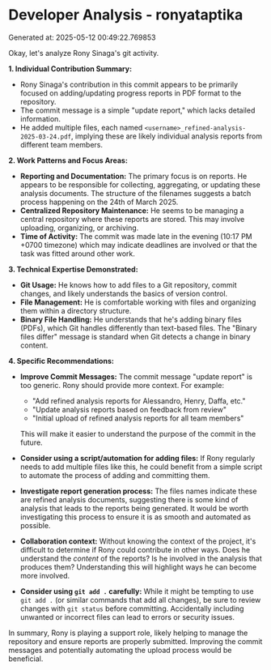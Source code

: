 # Developer Analysis - ronyataptika
Generated at: 2025-05-12 00:49:22.769853

Okay, let's analyze Rony Sinaga's git activity.

**1. Individual Contribution Summary:**

*   Rony Sinaga's contribution in this commit appears to be primarily focused on adding/updating progress reports in PDF format to the repository.
*   The commit message is a simple "update report," which lacks detailed information.
*   He added multiple files, each named `<username>_refined-analysis-2025-03-24.pdf`, implying these are likely individual analysis reports from different team members.

**2. Work Patterns and Focus Areas:**

*   **Reporting and Documentation:** The primary focus is on reports. He appears to be responsible for collecting, aggregating, or updating these analysis documents.  The structure of the filenames suggests a batch process happening on the 24th of March 2025.
*   **Centralized Repository Maintenance:** He seems to be managing a central repository where these reports are stored.  This may involve uploading, organizing, or archiving.
*   **Time of Activity:** The commit was made late in the evening (10:17 PM +0700 timezone) which may indicate deadlines are involved or that the task was fitted around other work.

**3. Technical Expertise Demonstrated:**

*   **Git Usage:** He knows how to add files to a Git repository, commit changes, and likely understands the basics of version control.
*   **File Management:** He is comfortable working with files and organizing them within a directory structure.
*   **Binary File Handling:**  He understands that he's adding binary files (PDFs), which Git handles differently than text-based files. The "Binary files differ" message is standard when Git detects a change in binary content.

**4. Specific Recommendations:**

*   **Improve Commit Messages:**  The commit message "update report" is too generic.  Rony should provide more context. For example:
    *   "Add refined analysis reports for Alessandro, Henry, Daffa, etc."
    *   "Update analysis reports based on feedback from review"
    *   "Initial upload of refined analysis reports for all team members"

    This will make it easier to understand the purpose of the commit in the future.
*   **Consider using a script/automation for adding files:** If Rony regularly needs to add multiple files like this, he could benefit from a simple script to automate the process of adding and committing them.
*   **Investigate report generation process:** The files names indicate these are refined analysis documents, suggesting there is some kind of analysis that leads to the reports being generated.  It would be worth investigating this process to ensure it is as smooth and automated as possible.
*   **Collaboration context:** Without knowing the context of the project, it's difficult to determine if Rony could contribute in other ways.  Does he understand the *content* of the reports?  Is he involved in the analysis that produces them? Understanding this will highlight ways he can become more involved.
*   **Consider using `git add .` carefully:** While it might be tempting to use `git add .` (or similar commands that add all changes), be sure to review changes with `git status` before committing. Accidentally including unwanted or incorrect files can lead to errors or security issues.

In summary, Rony is playing a support role, likely helping to manage the repository and ensure reports are properly submitted.  Improving the commit messages and potentially automating the upload process would be beneficial.
